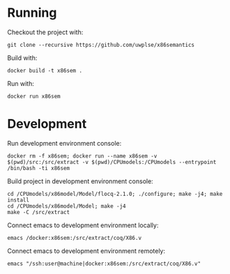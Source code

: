 Running
=======

Checkout the project with:

    git clone --recursive https://github.com/uwplse/x86semantics

Build with: 

    docker build -t x86sem .

Run with:

    docker run x86sem

Development
===========

Run development environment console:
    
    docker rm -f x86sem; docker run --name x86sem -v $(pwd)/src:/src/extract -v $(pwd)/CPUmodels:/CPUmodels --entrypoint /bin/bash -ti x86sem

Build project in development environment console:

    cd /CPUmodels/x86model/Model/flocq-2.1.0; ./configure; make -j4; make install
    cd /CPUmodels/x86model/Model; make -j4
    make -C /src/extract

Connect emacs to development environment locally:

    emacs /docker:x86sem:/src/extract/coq/X86.v

Connect emacs to development environment remotely:

    emacs "/ssh:user@machine|docker:x86sem:/src/extract/coq/X86.v"

